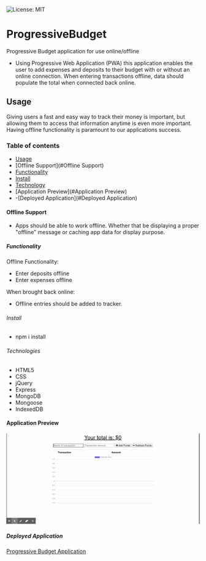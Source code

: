 ![License: MIT](https://img.shields.io/badge/License-MIT-blue.svg)
# ProgressiveBudget
Progressive Budget application for use online/offline
- Using Progressive Web Application (PWA) this application enables the user to add expenses and deposits to their budget with or without an online connection. When entering transactions offline, data should populate the total when connected back online.

## Usage
Giving users a fast and easy way to track their money is important, but allowing them to access that information anytime is even more important. Having offline functionality is paramount to our applications success.

### Table of contents
- [Usage](#Usage)
- [Offline Support](#Offline Support)
- [Functionality](#Functionality)
- [Install](#Install)
- [Technology](#Technology)
- [Application Preview](#Application Preview)
- -[Deployed Application](#Deployed Application)

#### Offline Support
- Apps should be able to work offline. Whether that be displaying a proper "offline" message or caching app data for display purpose.

##### Functionality 

Offline Functionality:
- Enter deposits offline
- Enter expenses offline

When brought back online:
- Offline entries should be added to tracker.

###### Install
- npm i install

###### Technologies
- HTML5
- CSS
- jQuery
- Express
- MongoDB
- Mongoose
- IndexedDB

#### Application Preview
![App Demo](https://github.com/clf9008/ProgressiveBudget/blob/main/public/icons/BudgetTracker.gif.gif)

##### Deployed Application

[Progressive Budget Application](https://clf9008progressivebudget.herokuapp.com/?)
